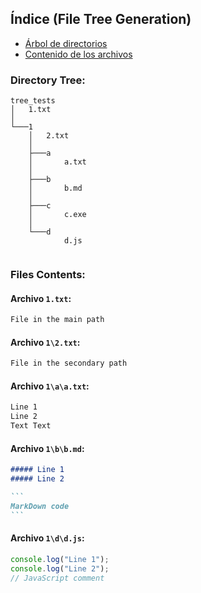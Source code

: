 ﻿## Índice (File Tree Generation)
- [Árbol de directorios](#Directory-Tree)
- [Contenido de los archivos](#Files-Contents)

### Directory Tree:
```tree
tree_tests
│   1.txt
│   
└───1
    │   2.txt
    │   
    ├───a
    │       a.txt
    │       
    ├───b
    │       b.md
    │       
    ├───c
    │       c.exe
    │       
    └───d
            d.js
            
```


### Files Contents:
#### Archivo `1.txt`: 
````txt 
File in the main path
````

#### Archivo `1\2.txt`: 
````txt 
File in the secondary path
````

#### Archivo `1\a\a.txt`: 
````txt 
Line 1
Line 2
Text Text
````

#### Archivo `1\b\b.md`: 
````md 
##### Line 1
##### Line 2

```
MarkDown code
```
````

#### Archivo `1\d\d.js`: 
````js 
console.log("Line 1");
console.log("Line 2");
// JavaScript comment
````